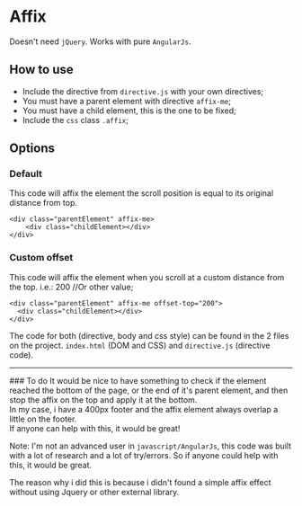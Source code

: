 # Affix

Doesn't need `jQuery`. Works with pure `AngularJs`.

## How to use

- Include the directive from `directive.js` with your own directives;
- You must have a parent element with directive `affix-me`;
- You must have a child element, this is the one to be fixed;
- Include the `css` class `.affix`;
 
## Options

### Default

This code will affix the element the scroll position is equal to its original distance from top.

    <div class="parentElement" affix-me>
        <div class="childElement></div>
    </div>
    
    
### Custom offset

This code will affix the element when you scroll at a custom distance from the top.
i.e.: 200 //Or other value;

    <div class="parentElement" affix-me offset-top="200">
      <div class="childElement></div>
    </div>

The code for both (directive, body and css style) can be found in the 2 files on the project. `index.html` (DOM and CSS) and `directive.js` (directive code).

<hr />
### To do
It would be nice to have something to check if the element reached the bottom of the page, or the end of it's parent element, and then stop the affix on the top and apply it at the bottom.<br />
In my case, i have a 400px footer and the affix element always overlap a little on the footer.<br />
If anyone can help with this, it would be great!

Note: I'm not an advanced user in `javascript/AngularJs`, this code was built with a lot of research and a lot of try/errors. So if anyone could help with this, it would be great.

The reason why i did this is because i didn't found a simple affix effect without using Jquery or other external library.

